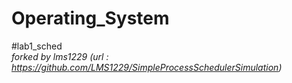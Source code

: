 # Operating_System

#lab1_sched
<br>
<em>forked by lms1229 (url : https://github.com/LMS1229/SimpleProcessSchedulerSimulation)</em>
